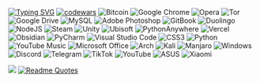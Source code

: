 [![Typing SVG](https://readme-typing-svg.herokuapp.com?font=Fira+Code&pause=1000&color=402A8D&width=435&lines=Hi+;I+am+Ivam;I+am+study+python+;I+used+Arch+Linux+;I+like+linux;Create+bot+in+telegram+is+easy;%E2%A0%80%E2%A0%80%E2%A0%80%E2%A0%80%E2%A0%80%E2%A0%80%E2%A0%80%E2%A0%80%E2%A0%80%E2%A0%80%E2%A0%80%E2%A0%80)](https://git.io/typing-svg)
[![codewars](https://www.codewars.com/users/username/badges/small)](https://www.codewars.com/users/username) 
![Bitcoin](https://img.shields.io/badge/bitcoin-2F3134?style=for-the-badge&logo=bitcoin&logoColor=dark)
![Google Chrome](https://img.shields.io/badge/Google%20Chrome-4285F4?style=for-the-badge&logo=GoogleChrome&logoColor=dark)
![Opera](https://img.shields.io/badge/Opera-FF1B2D?style=for-the-badge&logo=Opera&logoColor=dark)
![Tor](https://img.shields.io/badge/Tor-7D4698?style=for-the-badge&logo=Tor-Browser&logoColor=dark)
![Google Drive](https://img.shields.io/badge/Google%20Drive-4285F4?style=for-the-badge&logo=googledrive&logoColor=dark)
![MySQL](https://img.shields.io/badge/mysql-4479A1.svg?style=for-the-badge&logo=mysql&logoColor=dark)
![Adobe Photoshop](https://img.shields.io/badge/adobe%20photoshop-%2331A8FF.svg?style=for-the-badge&logo=adobe%20photoshop&logoColor=dark)
![GitBook](https://img.shields.io/badge/GitBook-%23000000.svg?style=for-the-badge&logo=gitbook&logoColor=dark)
![Duolingo](https://img.shields.io/badge/Duolingo-%234DC730.svg?style=for-the-badge&logo=Duolingo&logoColor=white)
![NodeJS](https://img.shields.io/badge/node.js-6DA55F?style=for-the-badge&logo=node.js&logoColor=dark)
![Steam](https://img.shields.io/badge/steam-%23000000.svg?style=for-the-badge&logo=steam&logoColor=dark)
![Unity](https://img.shields.io/badge/unity-%23000000.svg?style=for-the-badge&logo=unity&logoColor=dark)
![Ubisoft](https://img.shields.io/badge/Ubisoft-%23F5F5F5.svg?style=for-the-badge&logo=Ubisoft&logoColor=black)
![PythonAnywhere](https://img.shields.io/badge/pythonanywhere-%232F9FD7.svg?style=for-the-badge&logo=pythonanywhere&logoColor=151515)
![Vercel](https://img.shields.io/badge/vercel-%23000000.svg?style=for-the-badge&logo=vercel&logoColor=white)
![Obsidian](https://img.shields.io/badge/Obsidian-%23483699.svg?style=for-the-badge&logo=obsidian&logoColor=white)
![PyCharm](https://img.shields.io/badge/pycharm-143?style=for-the-badge&logo=pycharm&logoColor=black&color=black&labelColor=green)
![Visual Studio Code](https://img.shields.io/badge/Visual%20Studio%20Code-0078d7.svg?style=for-the-badge&logo=visual-studio-code&logoColor=white)
![CSS3](https://img.shields.io/badge/css3-%231572B6.svg?style=for-the-badge&logo=css3&logoColor=white)
![Python](https://img.shields.io/badge/python-3670A0?style=for-the-badge&logo=python&logoColor=ffdd54)
![YouTube Music](https://img.shields.io/badge/YouTube_Music-FF0000?style=for-the-badge&logo=youtube-music&logoColor=white)
![Microsoft Office](https://img.shields.io/badge/Microsoft_Office-D83B01?style=for-the-badge&logo=microsoft-office&logoColor=white)
![Arch](https://img.shields.io/badge/Arch%20Linux-1793D1?logo=arch-linux&logoColor=fff&style=for-the-badge)
![Kali](https://img.shields.io/badge/Kali-268BEE?style=for-the-badge&logo=kalilinux&logoColor=white)
![Manjaro](https://img.shields.io/badge/Manjaro-35BF5C?style=for-the-badge&logo=Manjaro&logoColor=white)
![Windows](https://img.shields.io/badge/Windows-0078D6?style=for-the-badge&logo=windows&logoColor=white)
![Discord](https://img.shields.io/badge/Discord-%235865F2.svg?style=for-the-badge&logo=discord&logoColor=white)
![Telegram](https://img.shields.io/badge/Telegram-2CA5E0?style=for-the-badge&logo=telegram&logoColor=white)
![TikTok](https://img.shields.io/badge/TikTok-%23000000.svg?style=for-the-badge&logo=TikTok&logoColor=white)
![YouTube](https://img.shields.io/badge/YouTube-%23FF0000.svg?style=for-the-badge&logo=YouTube&logoColor=white)
![ASUS](https://img.shields.io/badge/asus-000080.svg?style=for-the-badge&logo=asus&logoColor=white)
![Xiaomi](https://img.shields.io/badge/Xiaomi-%23FF6900.svg?style=for-the-badge&logo=xiaomi&logoColor=white)


![](https://github-profile-summary-cards.vercel.app/api/cards/profile-details?username=Vanea678&theme=solarized_dark)
[![Readme Quotes](https://quotes-github-readme.vercel.app/api?type=horizontal&theme=dark)](https://github.com/piyushsuthar/github-readme-quotes)
